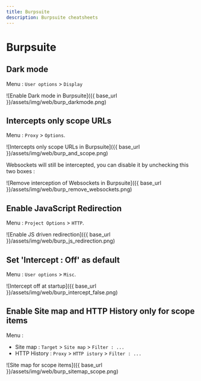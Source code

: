 ```yaml
---
title: Burpsuite
description: Burpsuite cheatsheets
---
```


# Burpsuite

## Dark mode

Menu : `User options` > `Display`

![Enable Dark mode in Burpsuite]({{ base_url }}/assets/img/web/burp_darkmode.png)

## Intercepts only scope URLs

Menu : `Proxy` > `Options`.

![Intercepts only scope URLs in Burpsuite]({{ base_url }}/assets/img/web/burp_and_scope.png)

Websockets will still be intercepted, you can disable it by unchecking this two boxes :

![Remove interception of Websockets in Burpsuite]({{ base_url }}/assets/img/web/burp_remove_websockets.png)

## Enable JavaScript Redirection

Menu : `Project Options` > `HTTP`.

![Enable JS driven redirection]({{ base_url }}/assets/img/web/burp_js_redirection.png)

## Set 'Intercept : Off' as default

Menu : `User options` > `Misc`.

![Intercept off at startup]({{ base_url }}/assets/img/web/burp_intercept_false.png)

## Enable Site map and HTTP History only for scope items

Menu :

- Site map : `Target` > `Site map` > `Filter : ...`
- HTTP History : `Proxy` > `HTTP istory` > `Filter : ...`

![Site map for scope items]({{ base_url }}/assets/img/web/burp_sitemap_scope.png) 
